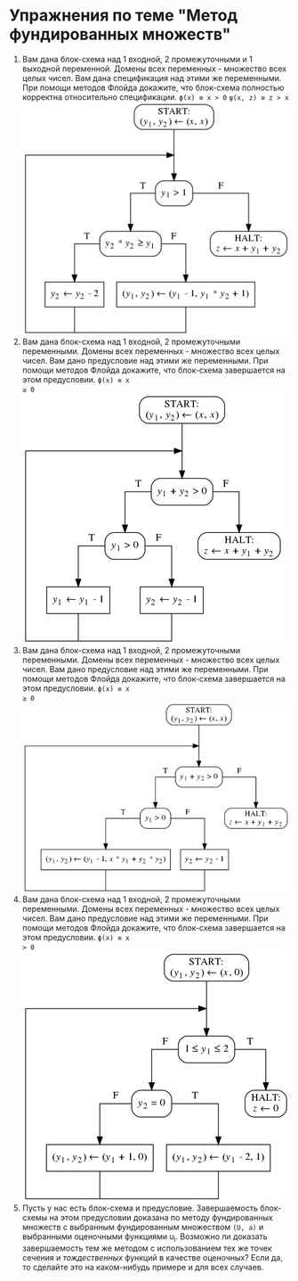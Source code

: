 # Упражнения по теме "Метод фундированных множеств"

1. Вам дана блок-схема над 1 входной, 2 промежуточными и 1 выходной переменной. Домены всех переменных - множество всех целых чисел. Вам дана спецификация над этими же переменными. При помощи методов Флойда докажите, что блок-схема полностью корректна относительно спецификации.
<code>&straightphi;(x) &equiv; x > 0</code>
<code>&psi;(x, z) &equiv; z > x</code>
![(блок-схема к задаче 1)](x3_fig1.png)
1. Вам дана блок-схема над 1 входной, 2 промежуточными переменными. Домены всех переменных - множество всех целых чисел. Вам дано предусловие над этими же переменными. При помощи методов Флойда докажите, что блок-схема завершается на этом предусловии.
<code>&straightphi;(x) &equiv; x &ge; 0</code>
![(блок-схема к задаче 2)](x3_fig2.png)
1. Вам дана блок-схема над 1 входной, 2 промежуточными переменными. Домены всех переменных - множество всех целых чисел. Вам дано предусловие над этими же переменными. При помощи методов Флойда докажите, что блок-схема завершается на этом предусловии.
<code>&straightphi;(x) &equiv; x &ge; 0</code>
![(блок-схема к задаче 3)](x3_fig3.png)
1. Вам дана блок-схема над 1 входной, 2 промежуточными переменными. Домены всех переменных - множество всех целых чисел. Вам дано предусловие над этими же переменными. При помощи методов Флойда докажите, что блок-схема завершается на этом предусловии.
<code>&straightphi;(x) &equiv; x &gt; 0</code>
![(блок-схема к задаче 4)](x3_fig4.png)
1. Пусть у нас есть блок-схема и предусловие. Завершаемость блок-схемы на этом предусловии доказана по методу фундированных множеств с выбранным фундированным множеством `(U, a)` и выбранными оценочными функциями u<sub>i</sub>. Возможно ли доказать завершаемость тем же методом с использованием тех же точек сечения и _тождественных_ функций в качестве оценочных? Если да, то сделайте это на каком-нибудь примере и для всех случаев.

